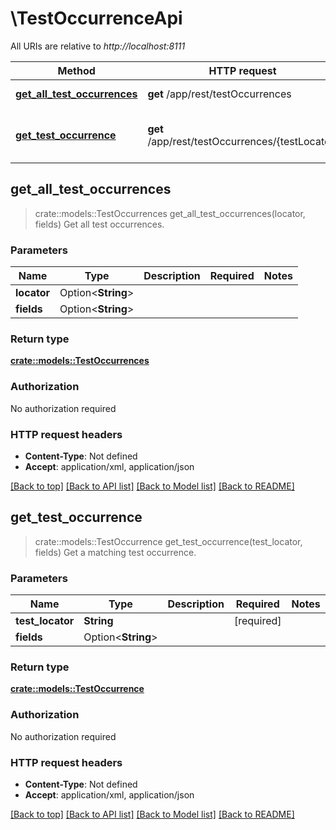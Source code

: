 # \TestOccurrenceApi

All URIs are relative to *http://localhost:8111*

Method | HTTP request | Description
------------- | ------------- | -------------
[**get_all_test_occurrences**](TestOccurrenceApi.md#get_all_test_occurrences) | **get** /app/rest/testOccurrences | Get all test occurrences.
[**get_test_occurrence**](TestOccurrenceApi.md#get_test_occurrence) | **get** /app/rest/testOccurrences/{testLocator} | Get a matching test occurrence.



## get_all_test_occurrences

> crate::models::TestOccurrences get_all_test_occurrences(locator, fields)
Get all test occurrences.

### Parameters


Name | Type | Description  | Required | Notes
------------- | ------------- | ------------- | ------------- | -------------
**locator** | Option<**String**> |  |  |
**fields** | Option<**String**> |  |  |

### Return type

[**crate::models::TestOccurrences**](testOccurrences.md)

### Authorization

No authorization required

### HTTP request headers

- **Content-Type**: Not defined
- **Accept**: application/xml, application/json

[[Back to top]](#) [[Back to API list]](../README.md#documentation-for-api-endpoints) [[Back to Model list]](../README.md#documentation-for-models) [[Back to README]](../README.md)


## get_test_occurrence

> crate::models::TestOccurrence get_test_occurrence(test_locator, fields)
Get a matching test occurrence.

### Parameters


Name | Type | Description  | Required | Notes
------------- | ------------- | ------------- | ------------- | -------------
**test_locator** | **String** |  | [required] |
**fields** | Option<**String**> |  |  |

### Return type

[**crate::models::TestOccurrence**](testOccurrence.md)

### Authorization

No authorization required

### HTTP request headers

- **Content-Type**: Not defined
- **Accept**: application/xml, application/json

[[Back to top]](#) [[Back to API list]](../README.md#documentation-for-api-endpoints) [[Back to Model list]](../README.md#documentation-for-models) [[Back to README]](../README.md)

